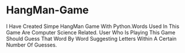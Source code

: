 # HangMan-Game
I Have Created Simpe HangMan Game With Python.Words Used In This Game Are Computer Science Related. User Who Is Playing This Game Should Guess That Word By Word Suggesting Letters Within A Certain Number Of Guesses.
